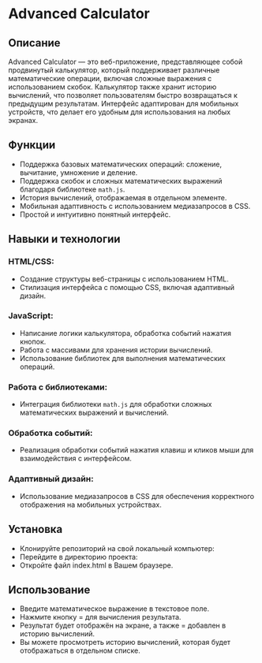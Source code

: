 # Advanced Calculator

## Описание

Advanced Calculator — это веб-приложение, представляющее собой продвинутый калькулятор, который поддерживает различные математические операции, включая сложные выражения с использованием скобок. Калькулятор также хранит историю вычислений, что позволяет пользователям быстро возвращаться к предыдущим результатам. Интерфейс адаптирован для мобильных устройств, что делает его удобным для использования на любых экранах.

## Функции

*   Поддержка базовых математических операций: сложение, вычитание, умножение и деление.
*   Поддержка скобок и сложных математических выражений благодаря библиотеке `math.js`.
*   История вычислений, отображаемая в отдельном элементе.
*   Мобильная адаптивность с использованием медиазапросов в CSS.
*   Простой и интуитивно понятный интерфейс.

## Навыки и технологии

### HTML/CSS:

*   Создание структуры веб-страницы с использованием HTML.
*   Стилизация интерфейса с помощью CSS, включая адаптивный дизайн.

### JavaScript:

*   Написание логики калькулятора, обработка событий нажатия кнопок.
*   Работа с массивами для хранения истории вычислений.
*   Использование библиотек для выполнения математических операций.

### Работа с библиотеками:

*   Интеграция библиотеки `math.js` для обработки сложных математических выражений и вычислений.

### Обработка событий:

*   Реализация обработки событий нажатия клавиш и кликов мыши для взаимодействия с интерфейсом.


### Адаптивный дизайн:

*   Использование медиазапросов в CSS для обеспечения корректного отображения на мобильных устройствах.

## Установка

- Клонируйте репозиторий на свой локальный компьютер:
- Перейдите в директорию проекта:
- Откройте файл index.html в Вашем браузере.

## Использование
- Введите математическое выражение в текстовое поле.
- Нажмите кнопку = для вычисления результата.
- Результат будет отображён на экране, а также = добавлен в историю вычислений.
- Вы можете просмотреть историю вычислений, которая будет отображаться в отдельном списке.
